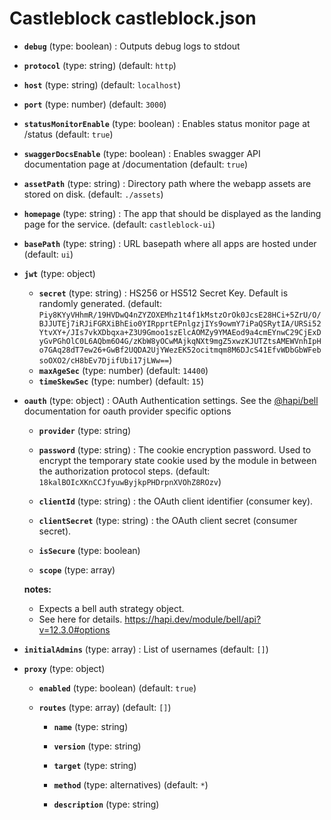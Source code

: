 # Castleblock castleblock.json

- **`debug`** (type: boolean) : Outputs debug logs to stdout

- **`protocol`** (type: string)
  (default: `http`)
- **`host`** (type: string)
  (default: `localhost`)
- **`port`** (type: number)
  (default: `3000`)
- **`statusMonitorEnable`** (type: boolean) : Enables status monitor page at /status
  (default: `true`)
- **`swaggerDocsEnable`** (type: boolean) : Enables swagger API documentation page at /documentation
  (default: `true`)
- **`assetPath`** (type: string) : Directory path where the webapp assets are stored on disk.
  (default: `./assets`)
- **`homepage`** (type: string) : The app that should be displayed as the landing page for the service.
  (default: `castleblock-ui`)
- **`basePath`** (type: string) : URL basepath where all apps are hosted under
  (default: `ui`)
- **`jwt`** (type: object)

  - **`secret`** (type: string) : HS256 or HS512 Secret Key. Default is randomly generated.
    (default: `Piy8KYyVHhmR/19HVDwQ4nZYZOXEMhz1t4f1kMstzOrOk0JcsE28HCi+5ZrU/O/BJJUTEj7iRJiFGRXiBhEio0YIRpprtEPnlgzjIYs9owmY7iPaQSRytIA/URSi52YtvXY+/JIs7vkXDbqxa+Z3U9Gmoo1szElcAOMZy9YMAEod9a4cmEYnwC29CjExDyGvPGhOlC0L6AQbm6O4G/zKbW8yOCwMAjkqNXt9mgZ5xwzKJUTZtsAMEWVnhIpHo7GAq28dT7ew26+GwBf2UQDA2UjYWezEK52ocitmqm8M6DJcS41EfvWDbGbWFebsoOXO2/cH8bEv7DjifUbi17jLWw==`)
  - **`maxAgeSec`** (type: number)
    (default: `14400`)
  - **`timeSkewSec`** (type: number)
    (default: `15`)

- **`oauth`** (type: object) : OAuth Authentication settings. See the [@hapi/bell](https://hapi.dev/module/bell/api?v=12.3.0#options) documentation for oauth provider specific options

  - **`provider`** (type: string)

  - **`password`** (type: string) : The cookie encryption password. Used to encrypt the temporary state cookie used by the module in between the authorization protocol steps.
    (default: `18kalBOIcXKnCCJfyuwByjkpPHDrpnXVOhZ8ROzv`)
  - **`clientId`** (type: string) : the OAuth client identifier (consumer key).

  - **`clientSecret`** (type: string) : the OAuth client secret (consumer secret).

  - **`isSecure`** (type: boolean)

  - **`scope`** (type: array)

  **notes:**

  - Expects a bell auth strategy object.
  - See here for details. https://hapi.dev/module/bell/api?v=12.3.0#options

- **`initialAdmins`** (type: array) : List of usernames
  (default: `[]`)

- **`proxy`** (type: object)

  - **`enabled`** (type: boolean)
    (default: `true`)
  - **`routes`** (type: array)
    (default: `[]`)

    - **`name`** (type: string)

    - **`version`** (type: string)

    - **`target`** (type: string)

    - **`method`** (type: alternatives)
      (default: `*`)
    - **`description`** (type: string)
